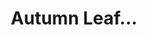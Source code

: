 ---
title: Autumn Leaf...
picture: autumnLeafRomp.jpg
viewer_title: Autumn Leaf Romp
thumbnail: autumnLeafRomp_t.jpg
alt: Autumn Leaf Romp
medium: Oil
width: 11"
height: 14"
---